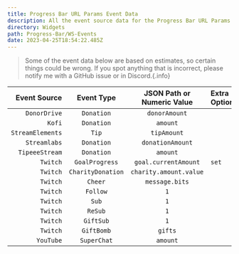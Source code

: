 ```yaml
---
title: Progress Bar URL Params Event Data
description: All the event source data for the Progress Bar URL Params
directory: Widgets
path: Progress-Bar/WS-Events
date: 2023-04-25T18:54:22.485Z
---
```

> Some of the event data below are based on estimates, so certain things could be wrong. If you spot anything that is incorrect, please notify me with a GitHub issue or in Discord.{.info}

Event Source | Event Type | JSON Path or Numeric Value | Extra Options
---------------:|:-----------:|:--------------------------------:|:--------------
`DonorDrive` | `Donation` | `donorAmount`
`Kofi` | `Donation` | `amount`
`StreamElements` | `Tip` | `tipAmount`
`Streamlabs` | `Donation` | `donationAmount`
`TipeeeStream` | `Donation` | `amount`
`Twitch` | `GoalProgress` | `goal.currentAmount` | `set`
`Twitch` | `CharityDonation` | `charity.amount.value`
`Twitch` | `Cheer` | `message.bits`
`Twitch` | `Follow` | `1`
`Twitch` | `Sub` | `1`
`Twitch` | `ReSub` | `1`
`Twitch` | `GiftSub` | `1`
`Twitch` | `GiftBomb` | `gifts`
`YouTube` | `SuperChat` | `amount`